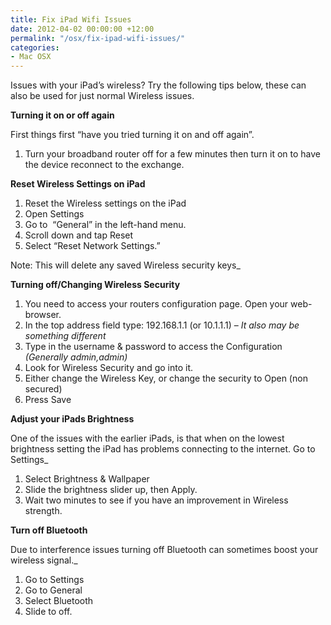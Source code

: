```yaml
---
title: Fix iPad Wifi Issues
date: 2012-04-02 00:00:00 +12:00
permalink: "/osx/fix-ipad-wifi-issues/"
categories:
- Mac OSX
---
```


Issues with your iPad&#8217;s wireless? Try the following tips below, these can also be used for just normal Wireless issues.

**Turning it on or off again**

First things first &#8220;have you tried turning it on and off again&#8221;.

  1. Turn your broadband router off for a few minutes then turn it on to have the device reconnect to the exchange.

**Reset Wireless Settings on iPad**

  1. Reset the Wireless settings on the iPad
  2. Open Settings
  3. Go to  “General” in the left-hand menu.
  4. Scroll down and tap Reset
  5. Select “Reset Network Settings.”

Note: This will delete any saved Wireless security keys_

**Turning off/Changing Wireless Security**

  1. You need to access your routers configuration page. Open your web-browser.
  2. In the top address field type: 192.168.1.1 (or 10.1.1.1) &#8211; _It also may be something different_
  3. Type in the username & password to access the Configuration _(Generally admin,admin)_
  4. Look for Wireless Security and go into it.
  5. Either change the Wireless Key, or change the security to Open (non secured)
  6. Press Save

**Adjust your iPads Brightness**

One of the issues with the earlier iPads, is that when on the lowest brightness setting the iPad has problems connecting to the internet. Go to Settings_

  1. Select Brightness & Wallpaper
  2. Slide the brightness slider up, then Apply.
  3. Wait two minutes to see if you have an improvement in Wireless strength.

**Turn off Bluetooth**

Due to interference issues turning off Bluetooth can sometimes boost your wireless signal._

  1. Go to Settings
  2. Go to General
  3. Select Bluetooth
  4. Slide to off.
